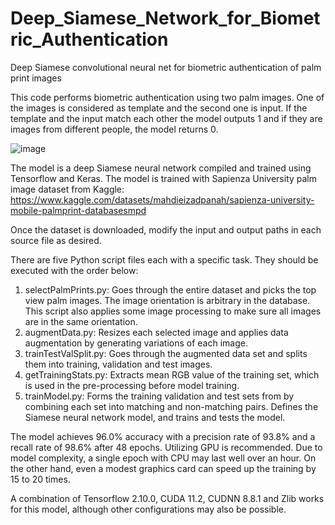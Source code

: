 # Deep_Siamese_Network_for_Biometric_Authentication
Deep Siamese convolutional neural net for biometric authentication of palm print images

This code performs biometric authentication using two palm images. One of the images is considered as template and the second one is input. If the template and the input match each other the model outputs 1 and if they are images from different people, the model returns 0. 

![image](https://user-images.githubusercontent.com/40482921/231610660-1283e705-2118-43a7-8b1f-f9ad89369b6d.png)

The model is a deep Siamese neural network compiled and trained using Tensorflow and Keras.
The model is trained with Sapienza University palm image dataset from Kaggle: 
https://www.kaggle.com/datasets/mahdieizadpanah/sapienza-university-mobile-palmprint-databasesmpd 

Once the dataset is downloaded, modify the input and output paths in each source file as desired.

There are five Python script files each with a specific task. They should be executed with the order below:

1) selectPalmPrints.py: Goes through the entire dataset and picks the top view palm images. The image orientation is arbitrary in the database. This script also applies some image processing to make sure all images are in the same orientation. 
2) augmentData.py: Resizes each selected image and applies data augmentation by generating variations of each image.
3) trainTestValSplit.py: Goes through the augmented data set and splits them into training, validation and test images.
4) getTrainingStats.py: Extracts mean RGB value of the training set, which is used in the pre-processing before model training.
5) trainModel.py: Forms the training validation and test sets from by combining each set into matching and non-matching pairs. Defines the Siamese neural network model, and trains and tests the model. 

The model achieves 96.0% accuracy with a precision rate of 93.8% and a recall rate of 98.6% after 48 epochs. 
Utilizing GPU is recommended. Due to model complexity, a single epoch with CPU may last well over an hour. On the other hand, even a modest graphics card can speed up the training by 15 to 20 times. 

A combination of Tensorflow 2.10.0, CUDA 11.2, CUDNN 8.8.1 and Zlib works for this model, although other configurations may also be possible. 
